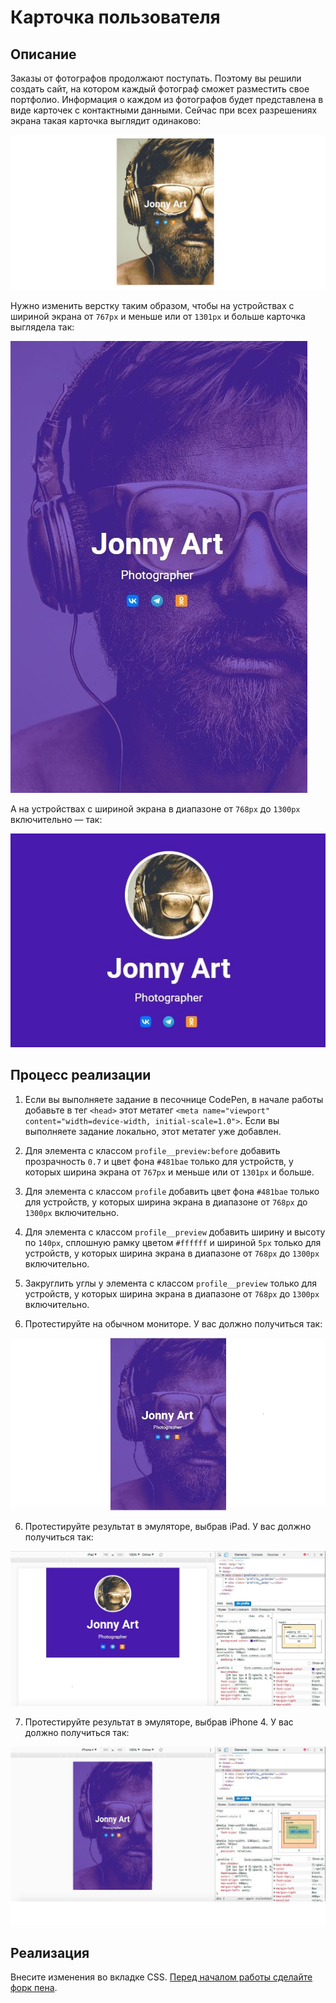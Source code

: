 # Карточка пользователя

## Описание

Заказы от фотографов продолжают поступать. Поэтому вы решили создать сайт, на котором каждый фотограф сможет разместить свое портфолио. Информация о каждом из фотографов будет представлена в виде карточек с контактными данными. Сейчас при всех разрешениях экрана такая карточка выглядит одинаково:
 
![User card layout current](./sources/adaptive-layout-card-current.jpg)

Нужно изменить верстку таким образом, чтобы на устройствах с шириной экрана от `767px` и меньше или от `1301px` и больше карточка выглядела так: 

![User card layout target on a full & small screen](./sources/adaptive-layout-card-target.jpg)

А на устройствах с шириной экрана в диапазоне от `768px` до `1300px` включительно — так:

![User card layout target on a tablet screen](./sources/adaptive-layout-card-ipad.jpg)

## Процесс реализации

1. Если вы выполняете задание в песочнице CodePen, в начале работы добавьте в тег `<head>` этот метатег `<meta name="viewport" content="width=device-width, initial-scale=1.0">`. Если вы выполняете задание локально, этот метатег уже добавлен.

2. Для элемента с классом `profile__preview:before` добавить прозрачность `0.7` и цвет фона `#481bae` только для устройств, у которых ширина экрана от `767px` и меньше или от `1301px` и больше.

3. Для элемента с классом `profile` добавить цвет фона `#481bae` только для устройств, у которых ширина экрана в диапазоне от `768px` до `1300px` включительно. 

4. Для элемента с классом `profile__preview` добавить ширину и высоту по `140px`, сплошную рамку цветом `#ffffff` и шириной `5px` только для устройств, у которых ширина экрана в диапазоне от `768px` до `1300px` включительно. 

5. Закруглить углы у элемента с классом `profile__preview` только для устройств, у которых ширина экрана в диапазоне от `768px` до `1300px` включительно. 

6. Протестируйте на обычном мониторе. У вас должно получиться так:

![User card layout target on a desktop](./sources/adaptive-layout-card-step0.jpg)

6. Протестируйте результат в эмуляторе, выбрав iPad. У вас должно получиться так:

![User card layout target on a tablet](./sources/adaptive-layout-card-step1.jpg)

7. Протестируйте результат в эмуляторе, выбрав iPhone 4. У вас должно получиться так:

![User card layout target on a small screen](./sources/adaptive-layout-card-step2.jpg)

## Реализация

Внесите изменения во вкладке CSS. [Перед началом работы сделайте форк пена](https://codepen.io/Netology/pen/WXEvVX).
